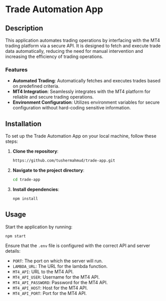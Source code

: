 
# Trade Automation App

## Description

This application automates trading operations by interfacing with the MT4 trading platform via a secure API. It is designed to fetch and execute trade data automatically, reducing the need for manual intervention and increasing the efficiency of trading operations.

### Features

- **Automated Trading**: Automatically fetches and executes trades based on predefined criteria.
- **MT4 Integration**: Seamlessly integrates with the MT4 platform for reliable and secure trading operations.
- **Environment Configuration**: Utilizes environment variables for secure configuration without hard-coding sensitive information.

## Installation

To set up the Trade Automation App on your local machine, follow these steps:

1. **Clone the repository**:
   ```bash
   https://github.com/tushermahmud/trade-app.git
   ```
2. **Navigate to the project directory**:
   ```bash
   cd trade-app
   ```
3. **Install dependencies**:
   ```bash
   npm install
   ```

## Usage

Start the application by running:

```bash
npm start
```

Ensure that the `.env` file is configured with the correct API and server details:

- `PORT`: The port on which the server will run.
- `LAMBDA_URL`: The URL for the lambda function.
- `MT4_API`: URL to the MT4 API.
- `MT4_API_USER`: Username for the MT4 API.
- `MT4_API_PASSWORD`: Password for the MT4 API.
- `MT4_API_HOST`: Host for the MT4 API.
- `MT4_API_PORT`: Port for the MT4 API.






